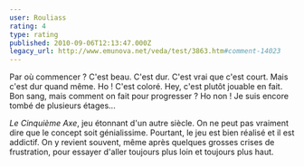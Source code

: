 ```yaml
---
user: Rouliass
rating: 4
type: rating
published: 2010-09-06T12:13:47.000Z
legacy_url: http://www.emunova.net/veda/test/3863.htm#comment-14023
---
```

Par où commencer ? C'est beau. C'est dur. C'est vrai que c'est court. Mais c'est dur quand même. Ho ! C'est coloré. Hey, c'est plutôt jouable en fait. Bon sang, mais comment on fait pour progresser ? Ho non ! Je suis encore tombé de plusieurs étages...

_Le Cinquième Axe_, jeu étonnant d'un autre siècle. On ne peut pas vraiment dire que le concept soit génialissime. Pourtant, le jeu est bien réalisé et il est addictif. On y revient souvent, même après quelques grosses crises de frustration, pour essayer d'aller toujours plus loin et toujours plus haut.